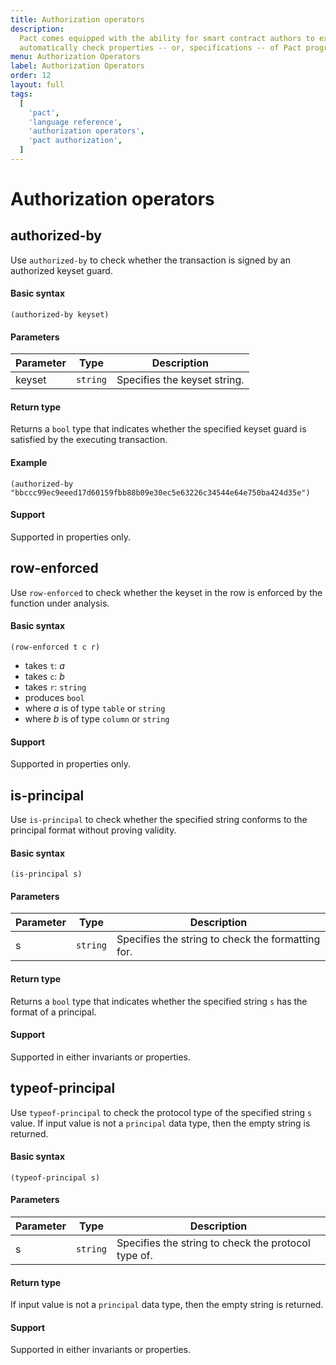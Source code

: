 ```yaml
---
title: Authorization operators
description:
  Pact comes equipped with the ability for smart contract authors to express and
  automatically check properties -- or, specifications -- of Pact programs.
menu: Authorization Operators
label: Authorization Operators
order: 12
layout: full
tags:
  [
    'pact',
    'language reference',
    'authorization operators',
    'pact authorization',
  ]
---
```


# Authorization operators

## authorized-by

Use `authorized-by` to check whether the transaction is signed by an authorized keyset guard.

#### Basic syntax

```pact
(authorized-by keyset)
```

#### Parameters

| Parameter | Type | Description
| --------- | ---- | -----------
| keyset | `string` | Specifies the keyset string.

#### Return type

Returns a `bool` type that indicates whether the specified keyset guard is satisfied by the executing transaction.

#### Example

```pact
(authorized-by "bbccc99ec9eeed17d60159fbb88b09e30ec5e63226c34544e64e750ba424d35e")
```

#### Support

Supported in properties only.

## row-enforced

Use `row-enforced` to check whether the keyset in the row is enforced by the function under analysis.

#### Basic syntax

```pact
(row-enforced t c r)
```

- takes `t`: _a_
- takes `c`: _b_
- takes `r`: `string`
- produces `bool`
- where _a_ is of type `table` or `string`
- where _b_ is of type `column` or `string`

#### Support

Supported in properties only.

## is-principal

Use `is-principal` to check whether the specified string conforms to the principal format without proving validity.

#### Basic syntax

```pact
(is-principal s)
```

#### Parameters

| Parameter | Type | Description
| --------- | ---- | -----------
| s | `string` | Specifies the string to check the formatting for.

#### Return type

Returns a `bool` type that indicates whether the specified string `s` has the format of a principal.

#### Support

Supported in either invariants or properties.

## typeof-principal

Use `typeof-principal` to check the protocol type of the specified string `s` value. 
If input value is not a `principal` data type, then the empty string is returned.

#### Basic syntax

```pact
(typeof-principal s)
```

#### Parameters

| Parameter | Type | Description
| --------- | ---- | -----------
| s | `string` | Specifies the string to check the protocol type of.

#### Return type

If input value is not a `principal` data type, then the empty string is returned.

#### Support

Supported in either invariants or properties.
